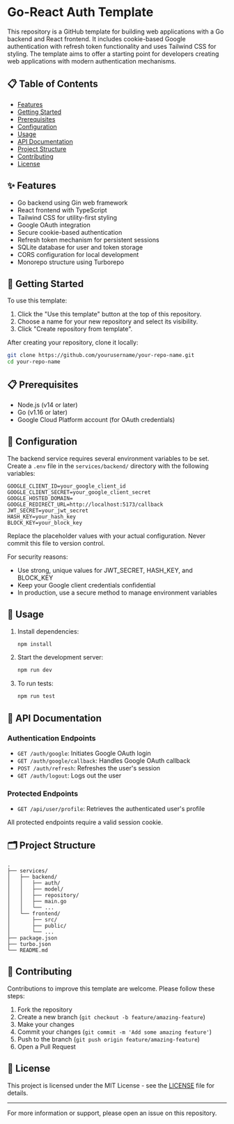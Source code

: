 # Go-React Auth Template

This repository is a GitHub template for building web applications with a Go backend and React frontend. It includes cookie-based Google authentication with refresh token functionality and uses Tailwind CSS for styling. The template aims to offer a starting point for developers creating web applications with modern authentication mechanisms.

## 📋 Table of Contents

- [Features](#-features)
- [Getting Started](#-getting-started)
- [Prerequisites](#-prerequisites)
- [Configuration](#-configuration)
- [Usage](#-usage)
- [API Documentation](#-api-documentation)
- [Project Structure](#-project-structure)
- [Contributing](#-contributing)
- [License](#-license)

## ✨ Features

- Go backend using Gin web framework
- React frontend with TypeScript
- Tailwind CSS for utility-first styling
- Google OAuth integration
- Secure cookie-based authentication
- Refresh token mechanism for persistent sessions
- SQLite database for user and token storage
- CORS configuration for local development
- Monorepo structure using Turborepo

## 🚀 Getting Started

To use this template:

1. Click the "Use this template" button at the top of this repository.
2. Choose a name for your new repository and select its visibility.
3. Click "Create repository from template".

After creating your repository, clone it locally:

```bash
git clone https://github.com/yourusername/your-repo-name.git
cd your-repo-name
```

## 📋 Prerequisites

- Node.js (v14 or later)
- Go (v1.16 or later)
- Google Cloud Platform account (for OAuth credentials)

## 🔧 Configuration

The backend service requires several environment variables to be set. Create a `.env` file in the `services/backend/` directory with the following variables:

```
GOOGLE_CLIENT_ID=your_google_client_id
GOOGLE_CLIENT_SECRET=your_google_client_secret
GOOGLE_HOSTED_DOMAIN=
GOOGLE_REDIRECT_URL=http://localhost:5173/callback
JWT_SECRET=your_jwt_secret
HASH_KEY=your_hash_key
BLOCK_KEY=your_block_key
```

Replace the placeholder values with your actual configuration. Never commit this file to version control.

For security reasons:

- Use strong, unique values for JWT_SECRET, HASH_KEY, and BLOCK_KEY
- Keep your Google client credentials confidential
- In production, use a secure method to manage environment variables

## 🚀 Usage

1. Install dependencies:

   ```bash
   npm install
   ```

2. Start the development server:

   ```bash
   npm run dev
   ```

3. To run tests:

   ```bash
   npm run test
   ```

## 📖 API Documentation

### Authentication Endpoints

- `GET /auth/google`: Initiates Google OAuth login
- `GET /auth/google/callback`: Handles Google OAuth callback
- `POST /auth/refresh`: Refreshes the user's session
- `GET /auth/logout`: Logs out the user

### Protected Endpoints

- `GET /api/user/profile`: Retrieves the authenticated user's profile

All protected endpoints require a valid session cookie.

## 🗂 Project Structure

```
.
├── services/
│   ├── backend/
│   │   ├── auth/
│   │   ├── model/
│   │   ├── repository/
│   │   ├── main.go
│   │   └── ...
│   └── frontend/
│       ├── src/
│       ├── public/
│       └── ...
├── package.json
├── turbo.json
└── README.md
```

## 🤝 Contributing

Contributions to improve this template are welcome. Please follow these steps:

1. Fork the repository
2. Create a new branch (`git checkout -b feature/amazing-feature`)
3. Make your changes
4. Commit your changes (`git commit -m 'Add some amazing feature'`)
5. Push to the branch (`git push origin feature/amazing-feature`)
6. Open a Pull Request

## 📄 License

This project is licensed under the MIT License - see the [LICENSE](LICENSE) file for details.

---

For more information or support, please open an issue on this repository.

